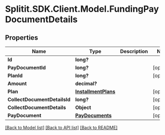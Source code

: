 # Splitit.SDK.Client.Model.FundingPayDocumentDetails
## Properties

Name | Type | Description | Notes
------------ | ------------- | ------------- | -------------
**Id** | **long?** |  | 
**PayDocumentId** | **long?** |  | [optional] 
**PlanId** | **long?** |  | [optional] 
**Amount** | **decimal?** |  | 
**Plan** | [**InstallmentPlans**](InstallmentPlans.md) |  | [optional] 
**CollectDocumentDetailsId** | **long?** |  | [optional] 
**CollectDocumentDetails** | **Object** |  | [optional] 
**PayDocument** | [**PayDocuments**](PayDocuments.md) |  | [optional] 

[[Back to Model list]](../README.md#documentation-for-models) [[Back to API list]](../README.md#documentation-for-api-endpoints) [[Back to README]](../README.md)

